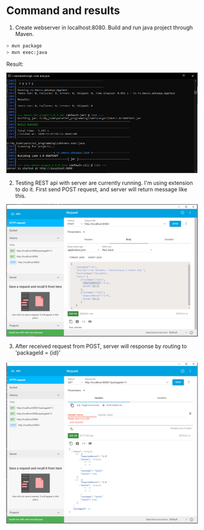 # Command and results

1) Create webserver in localhost:8080. Build and run java project through Maven. 
    
```sh
> mvn package
> mvn exec:java
```
    
Result:
    
![alt text](https://github.com/datnguyen79198/parallel_programming/blob/main/lab4/cache/github1.PNG?raw=true)

2) Testing REST api with server are currently running. I'm using extension to do it. First send POST request, and server will return message like this. 

![alt text](https://github.com/datnguyen79198/parallel_programming/blob/main/lab4/cache/github2.PNG?raw=true)

3) After received request from POST, server will response by routing to 'packageId = {id}'

![alt text](https://github.com/datnguyen79198/parallel_programming/blob/main/lab4/cache/github3.PNG?raw=true)
